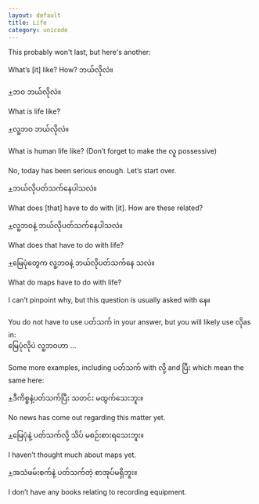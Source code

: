 ```yaml
---
layout: default
title: Life
category: unicode
---
```


<p>This probably won't last, but here's another:</p>

<p>What’s [it] like? How? <span class='mm3'>ဘယ်လိုလဲ။</span></p>

<p class='hide-trigger'><a href="#">+</a><span class='mm3'>ဘဝ ဘယ်လိုလဲ။</span></p>
<p class='hide-this'>What is life like?</p>

<p class='hide-trigger'><a href="#">+</a><span class='mm3'>လူ့ဘဝ ဘယ်လိုလဲ။</span></p>
<p class='hide-this'>What is human life like? (Don’t forget to make the <span class='mm3'>လူ</span> possessive)</p>

<p>No, today has been serious enough. Let’s start over.</p>

<p class='hide-trigger'><a href="#">+</a><span class='mm3'>ဘယ်လိုပတ်သက်နေပါသလဲ။</span></p>
<p class='hide-this'>What does [that] have to do with [it]. How are these related?</p>

<p class='hide-trigger'><a href="#">+</a><span class='mm3'>လူ့ဘဝနဲ့ ဘယ်လိုပတ်သက်နေပါသလဲ။</span></p>
<p class='hide-this'>What does that have to do with life?</p>

<p class='hide-trigger'><a href="#">+</a><span class='mm3'>မြေပုံတွေက လူ့ဘဝနဲ့ ဘယ်လိုပတ်သက်နေ သလဲ။</span></p>
<p class='hide-this'>What do maps have to do with life?</p>

<p>I can’t pinpoint why, but this question is usually asked with <span class='mm3'>နေ။</span></p>
<p>You do not have to use <span class='mm3'>ပတ်သက်</span> in your answer, but you will likely use <span class='mm3'>လို</span>as in:<br>
<span class='mm3'>မြေပုံလိုပဲ လူ့ဘဝဟာ </span>...</p>

<p>Some more examples, including <span class='mm3'>ပတ်သက်</span> with <span class='mm3'>လို့</span> and <span class='mm3'>ပြီး</span> which mean the same here:</p>
<p class='hide-trigger'><a href="#">+</a><span class='mm3'>ဒီကိစ္စနဲ့ပတ်သက်ပြီး သတင်း မထွက်သေးဘူး။</span></p>
<p class='hide-this'>No news has come out regarding this matter yet.</p>
<p class='hide-trigger'><a href="#">+</a><span class='mm3'>မြေပုံနဲ့ ပတ်သက်လို့ သိပ် မစဉ်းစားရသေးဘူး။</span></p>
<p class='hide-this'>I haven’t thought much about maps yet.</p>
<p class='hide-trigger'><a href="#">+</a><span class='mm3'>အသံဖမ်းစက်နဲ့ ပတ်သက်တဲ့ စာအုပ်မရှိဘူး။</span></p>
<p class='hide-this'>I don’t have any books relating to recording equipment.</p>
